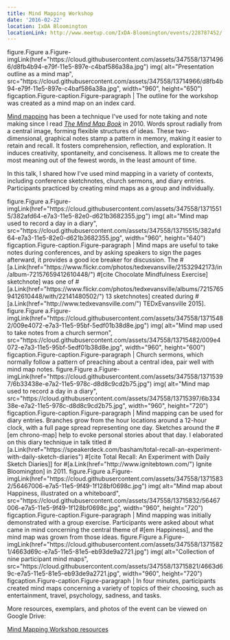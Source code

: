 ```yaml
---
title: Mind Mapping Workshop
date: '2016-02-22'
location: IxDA Bloomington
locationLink: http://www.meetup.com/IxDA-Bloomington/events/228787452/
---
```


<jade>
figure.Figure
  a.Figure-imgLink(href="https://cloud.githubusercontent.com/assets/347558/13714966/d8fb4b94-e79f-11e5-897e-c4baf586a38a.jpg")
    img(
      alt="Presentation outline as a mind map",
      src="https://cloud.githubusercontent.com/assets/347558/13714966/d8fb4b94-e79f-11e5-897e-c4baf586a38a.jpg",
      width="960",
      height="650")
  figcaption.Figure-caption.Figure-paragraph
    | The outline for the workshop was created as a mind map on an index card.
</jade>

[Mind mapping](https://en.wikipedia.org/wiki/Mind_map) has been a technique I've used for note taking and note making since I read <a class="Link" href="http://www.amazon.com/The-Mind-Map-Book-Potential/dp/0452273226"><cite>The Mind Map Book</cite></a> in 2010. Words sprout radially from a central image, forming flexible structures of ideas. These two-dimensional, graphical notes stamp a pattern in memory, making it easier to retain and recall. It fosters comprehension, reflection, and exploration. It induces creativity, spontaneity, and conciseness. It allows me to create the most meaning out of the fewest words, in the least amount of time.

In this talk, I shared how I've used mind mapping in a variety of contexts, including conference sketchnotes, church sermons, and diary entries. Participants practiced by creating mind maps as a group and individually.

<jade>
figure.Figure
  a.Figure-imgLink(href="https://cloud.githubusercontent.com/assets/347558/13715515/382afd64-e7a3-11e5-82e0-d621b3682355.jpg")
    img(
      alt="Mind map used to record a day in a diary",
      src="https://cloud.githubusercontent.com/assets/347558/13715515/382afd64-e7a3-11e5-82e0-d621b3682355.jpg",
      width="960",
      height="640")
  figcaption.Figure-caption.Figure-paragraph
    | Mind maps are useful to take notes during conferences, and by asking speakers to sign the pages afterward, it provides a good ice breaker for discussion. The #[a.Link(href="https://www.flickr.com/photos/tedxevansville/21532942173/in/album-72157659412610448/") #[cite Chocolate Mindfulness Exercise] sketchnote] was one of #[a.Link(href="https://www.flickr.com/photos/tedxevansville/albums/72157659412610448/with/22141480502/") 13 sketchnotes] created during #[a.Link(href="http://www.tedxevansville.com/") TEDxEvansville 2015].
figure.Figure
  a.Figure-imgLink(href="https://cloud.githubusercontent.com/assets/347558/13715482/009e4072-e7a3-11e5-95bf-5edf01b38d8e.jpg")
    img(
      alt="Mind map used to take notes from a church sermon",
      src="https://cloud.githubusercontent.com/assets/347558/13715482/009e4072-e7a3-11e5-95bf-5edf01b38d8e.jpg",
      width="960",
      height="600")
  figcaption.Figure-caption.Figure-paragraph
    | Church sermons, which normally follow a pattern of preaching about a central idea, pair well with mind map notes.
figure.Figure
  a.Figure-imgLink(href="https://cloud.githubusercontent.com/assets/347558/13715397/6b33438e-e7a2-11e5-978c-d8d8c9cd2b75.jpg")
    img(
      alt="Mind map used to record a day in a diary",
      src="https://cloud.githubusercontent.com/assets/347558/13715397/6b33438e-e7a2-11e5-978c-d8d8c9cd2b75.jpg",
      width="960",
      height="720")
  figcaption.Figure-caption.Figure-paragraph
    | Mind mapping can be used for diary entries. Branches grow from the hour locations around a 12-hour clock, with a full page spread representing one day. Sketches around the #[em chrono-map] help to evoke personal stories about that day. I elaborated on this diary technique in talk titled #[a.Link(href="https://speakerdeck.com/basham/total-recall-an-experiment-with-daily-sketch-diaries") #[cite Total Recall: An Experiment with Daily Sketch Diaries]] for #[a.Link(href="http://www.ignitebtown.com/") Ignite Bloomington] in 2011.
figure.Figure
  a.Figure-imgLink(href="https://cloud.githubusercontent.com/assets/347558/13715832/56467006-e7a5-11e5-9f49-1f128bf0698c.jpg")
    img(
      alt="Mind map about Happiness, illustrated on a whiteboard",
      src="https://cloud.githubusercontent.com/assets/347558/13715832/56467006-e7a5-11e5-9f49-1f128bf0698c.jpg",
      width="960",
      height="720")
  figcaption.Figure-caption.Figure-paragraph
    | Mind mapping was initially demonstrated with a group exercise. Participants were asked about what came in mind concerning the central theme of #[em Happiness], and the mind map was grown from those ideas.
figure.Figure
  a.Figure-imgLink(href="https://cloud.githubusercontent.com/assets/347558/13715821/4663d69c-e7a5-11e5-81e5-eb93de9a2721.jpg")
    img(
      alt="Collection of nine participant mind maps",
      src="https://cloud.githubusercontent.com/assets/347558/13715821/4663d69c-e7a5-11e5-81e5-eb93de9a2721.jpg",
      width="960",
      height="720")
  figcaption.Figure-caption.Figure-paragraph
    | In four minutes, participants created mind maps concerning a variety of topics of their choosing, such as entertainment, travel, psychology, sadness, and tasks.
</jade>

More resources, exemplars, and photos of the event can be viewed on Google Drive:

<a class="Button" href="https://drive.google.com/folderview?id=0B0SrbFZ-iXKzbFBVaFN2VDRWZlU&usp=sharing">Mind Mapping Workshop resources</a>
